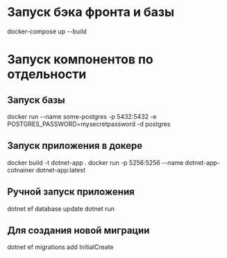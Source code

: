 # Запуск бэка фронта и базы
docker-compose up --build

# Запуск компонентов по отдельности
## Запуск базы
docker run --name some-postgres -p 5432:5432 -e POSTGRES_PASSWORD=mysecretpassword -d postgres

## Запуск приложения в докере
docker build -t dotnet-app .
docker run -p 5256:5256 --name dotnet-app-cotnainer dotnet-app:latest

## Ручной запуск приложения
dotnet ef database update
dotnet run

## Для создания новой миграции ##
dotnet ef migrations add InitialCreate 